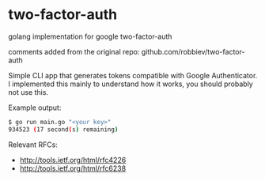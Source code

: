 # two-factor-auth
golang implementation for google two-factor-auth

comments added from the original repo: github.com/robbiev/two-factor-auth

Simple CLI app that generates tokens compatible with Google Authenticator. I implemented this mainly to understand how it works, you should probably not use this.

Example output:

```sh
$ go run main.go "<your key>"
934523 (17 second(s) remaining)
```

Relevant RFCs:

* http://tools.ietf.org/html/rfc4226
* http://tools.ietf.org/html/rfc6238

